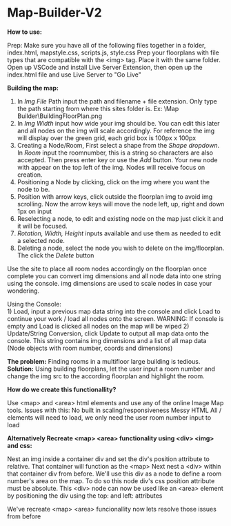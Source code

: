 # Map-Builder-V2

****How to use:****

Prep:
  Make sure you have all of the following files together in a folder, index.html, mapstyle.css, scripts.js, style.css
  Prep your floorplans with file types that are compatible with the \<img> tag. Place it with the same folder.
  Open up VSCode and install Live Server Extension, then open up the index.html file and use Live Server to "Go Live"

****Building the map:****
  1) In _Img File_ Path input the path and filename + file extension. Only type the path starting from where this sites folder is. Ex: \Map Builder\BuildingFloorPlan.png
  2) In _Img Width_ input how wide your img should be. You can edit this later and all nodes on the img will scale accordingly. For reference the img will display over the green grid, each grid box is 100px x 100px
  3) Creating a Node/Room, First select a shape from the _Shape dropdown_. In _Room_ input the roomnumber, this is a string so characters are also accepted. Then press enter key or use the _Add_ button. Your new node with appear on the top left of the img. Nodes will receive focus on creation.
  4) Positioning a Node by clicking, click on the img where you want the node to be.
  5) Position with arrow keys, click outside the floorplan img to avoid img scrolling. Now the arrow keys will move the node left, up, right and down 1px on input
  6) Reselecting a node, to edit and existing node on the map just click it and it will be focused.
  7) _Rotation, Width, Height_ inputs available and use them as needed to edit a selected node.
  8) Deleting a node, select the node you wish to delete on the img/floorplan. The click the _Delete_ button

  Use the site to place all room nodes accordingly on the floorplan once complete you can convert img dimensions and all node data into one string using the console. 
  img dimensions are used to scale nodes in case your wondering.

Using the Console:  
    1) Load, input a previous map data string into the console and click Load to continue your work / load all nodes onto the screen. WARNING: If console is empty and Load is clicked all nodes on the map will be wiped
    2) Update/String Conversion, click Update to output all map data onto the console. This string contains img dimensions and a list of all map data (Node objects with room number, coords and dimensions)


     
**The problem:** Finding rooms in a multifloor large building is tedious.
**Solution:** Using building floorplans, let the user input a room number and change the img src to the according floorplan and highlight the room.

**How do we create this functionallity?**

Use \<map> and \<area> html elements and use any of the online Image Map tools.
Issues with this: No built in scaling/responsiveness
                  Messy HTML
                  All /<area> elements will need to load, we only need the user room number input to load

**Alternatively Recreate \<map> \<area> functionality using \<div> \<img> and css:**
  
  Nest an img inside a container div and set the div's position attribute to relative. That container will function as the \<map>
  Next nest a \<div> within that container div from before. We'll use this div as a node to define a room number's area on the map.
  To do so this node div's css position attribute must be absolute. This \<div> node can now be used like an \<area> element by
  positioning the div using the top: and left: attributes

We've recreate \<map> \<area> funcionallity now lets resolve those issues from before


    


    

      

  
  

  
